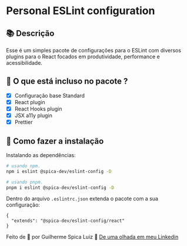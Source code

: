 # Personal ESLint configuration

## 📚 Descrição

Esse é um simples pacote de configurações para o ESLint com diversos plugins para o React focados em produtividade, performance e acessibilidade. 

## 🌟 O que está incluso no pacote ?

- [X] Configuração base Standard
- [X] React plugin
- [X] React Hooks plugin
- [X] JSX a11y plugin
- [X] Prettier

## 🚪 Como fazer a instalação

Instalando as dependências:
```bash
# usando npm. 
npm i eslint @spica-dev/eslint-config -D

# usando pnpm. 
pnpm i eslint @spica-dev/eslint-config -D
```

Dentro do arquivo `.eslintrc.json` extenda o pacote com a sua configuração:
```
{
  "extends": "@spica-dev/eslint-config/react"
}
```

Feito de 💖 por Guilherme Spica Luiz 👋 [De uma olhada em meu Linkedin](https://www.linkedin.com/in/guilhermespicaluiz)